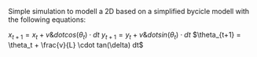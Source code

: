Simple simulation to modell a 2D based on a simplified bycicle modell with the following equations:

$x_{t+1} = x_t + v \&dot cos(\theta_{t})\cdot dt$
$y_{t+1} = y_t + v \&dot sin(\theta_{t})\cdot dt$
$\theta_{t+1} = \theta_t + \frac{v}{L} \cdot tan(\delta) dt$
